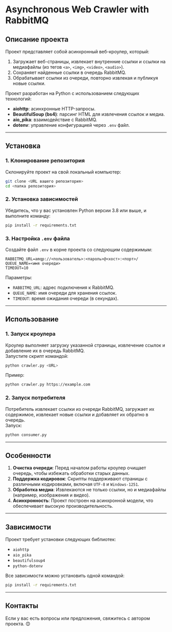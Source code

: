 
# Asynchronous Web Crawler with RabbitMQ

## Описание проекта

Проект представляет собой асинхронный веб-кроулер, который:
1. Загружает веб-страницы, извлекает внутренние ссылки и ссылки на медиафайлы (из тегов `<a>`, `<img>`, `<video>`, `<audio>`).
2. Сохраняет найденные ссылки в очередь RabbitMQ.
3. Обрабатывает ссылки из очереди, повторно извлекая и публикуя новые ссылки.

Проект разработан на Python с использованием следующих технологий:
- **aiohttp**: асинхронные HTTP-запросы.
- **BeautifulSoup (bs4)**: парсинг HTML для извлечения ссылок и медиа.
- **aio_pika**: взаимодействие с RabbitMQ.
- **dotenv**: управление конфигурацией через `.env` файл.

---

## Установка

### 1. Клонирование репозитория
Склонируйте проект на свой локальный компьютер:
```bash
git clone <URL вашего репозитория>
cd <папка репозитория>
```

### 2. Установка зависимостей
Убедитесь, что у вас установлен Python версии 3.8 или выше, и выполните команду:
```bash
pip install -r requirements.txt
```

### 3. Настройка `.env` файла
Создайте файл `.env` в корне проекта со следующим содержимым:
```
RABBITMQ_URL=amqp://<пользователь>:<пароль>@<хост>:<порт>/
QUEUE_NAME=<имя очереди>
TIMEOUT=10
```
Параметры:
- `RABBITMQ_URL`: адрес подключения к RabbitMQ.
- `QUEUE_NAME`: имя очереди для хранения ссылок.
- `TIMEOUT`: время ожидания очереди (в секундах).

---

## Использование

### 1. Запуск кроулера
Кроулер выполняет загрузку указанной страницы, извлечение ссылок и добавление их в очередь RabbitMQ.  
Запустите скрипт командой:
```bash
python crawler.py <URL>
```
Пример:
```bash
python crawler.py https://example.com
```

### 2. Запуск потребителя
Потребитель извлекает ссылки из очереди RabbitMQ, загружает их содержимое, извлекает новые ссылки и добавляет их обратно в очередь.  
Запуск:
```bash
python consumer.py
```

---

## Особенности

1. **Очистка очереди**: Перед началом работы кроулер очищает очередь, чтобы избежать обработки старых данных.
2. **Поддержка кодировок**: Скрипты поддерживают страницы с различными кодировками, включая `UTF-8` и `Windows-1251`.
3. **Обработка медиа**: Извлекаются не только ссылки, но и медиафайлы (например, изображения и видео).
4. **Асинхронность**: Проект построен на асинхронной модели, что обеспечивает высокую производительность.

---

## Зависимости

Проект требует установки следующих библиотек:
- `aiohttp`
- `aio_pika`
- `beautifulsoup4`
- `python-dotenv`

Все зависимости можно установить одной командой:
```bash
pip install -r requirements.txt
```

---

## Контакты

Если у вас есть вопросы или предложения, свяжитесь с автором проекта. 😊
